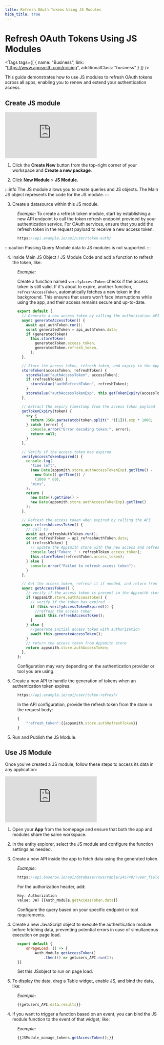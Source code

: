 ```yaml
---
title: Refresh OAuth Tokens Using JS Modules
hide_title: true
---
```

<!-- vale off -->

<div className="tag-wrapper">
 <h1>Refresh OAuth Tokens Using JS Modules</h1>

<Tags
tags={[
{ name: "Business", link: "https://www.appsmith.com/pricing", additionalClass: "business" }
]}
/>

</div>

<!-- vale on -->

This guide demonstrates how to use JS modules to refresh OAuth tokens across all apps, enabling you to renew and extend your authentication access.

## Create JS module
<div style={{ position: "relative", paddingBottom: "calc(50.520833333333336% + 41px)", height: "0", width: "100%" }}>
  <iframe src="https://demo.arcade.software/3sTHVS5YLf5WTA05iplD?embed" frameborder="0" loading="lazy" webkitallowfullscreen mozallowfullscreen allowfullscreen style={{ position: "absolute", top: "0", left: "0", width: "100%", height: "100%", colorScheme: "light" }} title="Appsmith | Connect Data">
  </iframe>
</div>


1. Click the **Create New** button from the top-right corner of your workspace and **Create a new package**.

2. Click **New Module** > **JS Module**.


:::info
The JS module allows you to create queries and JS objects. The Main JS object represents the code for the JS module.
:::



3. Create a datasource within this JS module.

<dd>

*Example:* To create a refresh token module, start by establishing a new API endpoint to call the token refresh endpoint provided by your authentication service. For OAuth services, ensure that you add the refresh token in the request payload to receive a new access token.


```js
https://api.example.io/api/user/token-auth/
```


</dd>

:::caution
Passing Query Module data to JS modules is not supported.
:::

4. Inside Main JS Object / JS Module Code and add a function to refresh the token, like:


<dd>

*Example:* 

Create a function named `verifyAccessToken` checks if the access token is still valid. If it's about to expire, another function, `refreshAccessToken`, automatically fetches a new token in the background. This ensures that users won't face interruptions while using the app, and their access remains secure and up-to-date.



```js
export default {
  // Generate a new access token by calling the authorization API
  async generateAccessToken() {
    await api_authToken.run();
    const generatedToken = api_authToken.data;
    if (generatedToken)
      this.storeToken(
        generatedToken.access_token,
        generatedToken.refresh_token,
      );
  },

  // Store the access token, refresh token, and expiry in the Appsmith store
  storeToken(accessToken, refreshToken) {
    storeValue("authAccessToken", accessToken);
    if (refreshToken) {
      storeValue("authRefreshToken", refreshToken);
    }
    storeValue("authAccessTokenExp", this.getTokenExpiry(accessToken));
  },

  // Extract the expiry timestamp from the access token payload
  getTokenExpiry(token) {
    try {
      return JSON.parse(atob(token.split(".")[1])).exp * 1000;
    } catch (error) {
      console.error("Error decoding token:", error);
      return null;
    }
  },

  // Verify if the access token has expired
  verifyAccessTokenExpired() {
    console.log(
      "time left",
      (new Date(appsmith.store.authAccessTokenExp).getTime() -
        new Date().getTime()) /
        (1000 * 60),
      "mins",
    );
    return (
      new Date().getTime() >
      new Date(appsmith.store.authAccessTokenExp).getTime()
    );
  },

  // Refresh the access token when expired by calling the API
  async refreshAccessToken() {
    // call to
    await api_refreshAuthToken.run();
    const refreshToken = api_refreshAuthToken.data;
    if (refreshToken) {
      // update the Appsmith store with the new access and refresh tokens
      console.log("Token: " + refreshToken.access_token);
      this.storeToken(refreshToken.access_token);
    } else {
      console.error("Failed to refresh access token");
    }
  },

  // Get the access token, refresh it if needed, and return from the Appsmith store
  async getAccessToken() {
    // verify if the access token is present in the Appsmith store
    if (appsmith.store.authAccessToken) {
      // verify if the token has expired
      if (this.verifyAccessTokenExpired()) {
        //refresh the access token
        await this.refreshAccessToken();
      }
    } else {
      //generate initial access token with authorization
      await this.generateAccessToken();
    }
    // return the access token from Appsmith store
    return appsmith.store.authAccessToken;
  },
};
```

Configuration may vary depending on the authentication provider or tool you are using.

</dd>

5. Create a new API to handle the generation of tokens when an authentication token expires.

<dd>

```js
https://api.example.io/api/user/token-refresh/
``` 

In the API configuration, provide the refresh token from the store in the request body:

```js
{
    "refresh_token":{{appsmith.store.authRefreshToken}}
}
```
</dd>



5. Run and Publish the JS Module.




## Use JS Module

Once you've created a JS module, follow these steps to access its data in any application:

<div style={{ position: "relative", paddingBottom: "calc(50.520833333333336% + 41px)", height: "0", width: "100%" }}>
  <iframe src="https://demo.arcade.software/Nx2dcZBHP12JyiREzDZF?embed" frameborder="0" loading="lazy" webkitallowfullscreen mozallowfullscreen allowfullscreen style={{ position: "absolute", top: "0", left: "0", width: "100%", height: "100%", colorScheme: "light" }} title="Appsmith | Connect Data">
  </iframe>
</div>


1. Open your **App** from the homepage and ensure that both the app and modules share the same workspace.

2. In the entity explorer, select the JS module and configure the function settings as needed.

3. Create a new API inside the app to fetch data using the generated token.


<dd>

*Example:* 

```js
https://api.baserow.io/api/database/rows/table/245748/?user_field_names=true
```

For the authorization header, add:

```js
Key: Authorization 
Value: JWT {{Auth_Module.getAccessToken.data}}
```

Configure the query based on your specific endpoint or tool requirements.


</dd>

4. Create a new JavaScript object to execute the authentication module before fetching data, preventing potential errors in case of simultaneous execution on page load. 

<dd>

```js
export default {
	onPageLoad: () => {
		Auth_Module.getAccessToken()
			.then(() => getusers_API.run());
}}
```

Set this JSobject to run on page load.



</dd>

5. To display the data, drag a Table widget, enable JS, and bind the data, like:


<dd>

*Example:*

```js
{{getusers_API.data.results}}
```

</dd>


4. If you want to trigger a function based on an event, you can bind the JS module function to the event of that widget, like:

<dd>

*Example:*


```js
{{JSModule_manage_tokens.getAccessToken();}}
```

</dd>